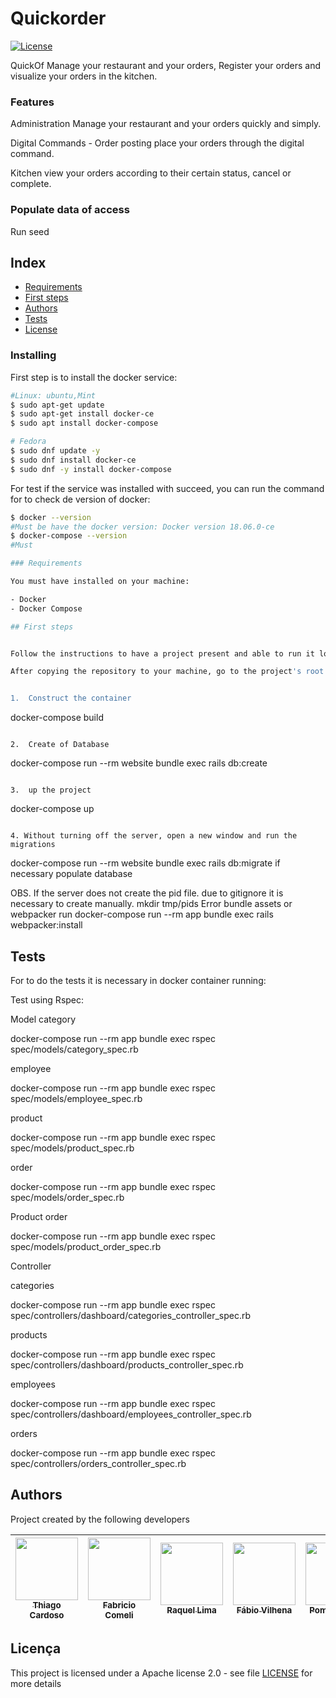 # Quickorder

[![License](https://img.shields.io/badge/License-Apache%202.0-blue.svg)](https://opensource.org/licenses/Apache-2.0)

QuickOf 
Manage your restaurant and your orders,
Register your orders and visualize your orders in the kitchen.

### Features

Administration
Manage your restaurant and your orders quickly and simply.

Digital Commands - Order posting
place your orders through the digital command.

Kitchen
view your orders according to their certain status,
cancel or complete.

### Populate data of access
Run seed

## Index

- [Requirements](#requirements)
- [First steps](#first-steps)
- [Authors](#authors)
- [Tests](#tests)
- [License](#license)

### Installing

First step is to install the docker service:

```bash
#Linux: ubuntu,Mint
$ sudo apt-get update
$ sudo apt-get install docker-ce
$ sudo apt install docker-compose

# Fedora
$ sudo dnf update -y
$ sudo dnf install docker-ce
$ sudo dnf -y install docker-compose
```

For test if the service was installed with succeed, you can run the command for to check de version of docker:

```bash
$ docker --version
#Must be have the docker version: Docker version 18.06.0-ce
$ docker-compose --version
#Must

### Requirements

You must have installed on your machine:

- Docker
- Docker Compose

## First steps


Follow the instructions to have a project present and able to run it locally.

After copying the repository to your machine, go to the project's root site and:


1.  Construct the container

```
docker-compose build
```

2.  Create of Database

```
docker-compose run --rm website bundle exec rails db:create
```

3.  up the project

```
docker-compose up
```

4. Without turning off the server, open a new window and run the migrations

```
docker-compose run --rm website bundle exec rails db:migrate if necessary populate database

OBS. If the server does not create the pid file. due to gitignore
it is necessary to create manually.
mkdir tmp/pids
Error bundle assets or webpacker run
docker-compose run --rm app bundle exec rails webpacker:install

## Tests

For to do the tests it is necessary in docker container running:

Test using Rspec:

Model
category

docker-compose run --rm app bundle exec rspec spec/models/category_spec.rb

employee

docker-compose run --rm app bundle exec rspec spec/models/employee_spec.rb

product

docker-compose run --rm app bundle exec rspec spec/models/product_spec.rb

order

docker-compose run --rm app bundle exec rspec spec/models/order_spec.rb

Product order

docker-compose run --rm app bundle exec rspec spec/models/product_order_spec.rb

Controller

categories

docker-compose run --rm app bundle exec rspec spec/controllers/dashboard/categories_controller_spec.rb

products

docker-compose run --rm app bundle exec rspec spec/controllers/dashboard/products_controller_spec.rb

employees

docker-compose run --rm app bundle exec rspec spec/controllers/dashboard/employees_controller_spec.rb

orders

docker-compose run --rm app bundle exec rspec spec/controllers/orders_controller_spec.rb


## Authors

Project created by the following developers

<!-- ALL-CONTRIBUTORS-LIST:START - Do not remove or modify this section -->
<!-- prettier-ignore -->
| [<img src="https://avatars1.githubusercontent.com/u/1753070?s=460&v=4" width="100px;"/><br /><sub><b>Thiago Cardoso</b></sub>](https://github.com/Thiago-Cardoso)<br /> | [<img src="https://avatars.githubusercontent.com/u/28460996?v=4" width="100px;"/><br /><sub><b>Fabricio Comeli</b></sub>](https://github.com/fabriciobonjorno)<br /> | [<img src="https://avatars.githubusercontent.com/u/69864017?v=4" width="100px;"/><br /><sub><b>Raquel Lima</b></sub>](https://github.com/RaquelLima7)<br /> | [<img src="https://avatars.githubusercontent.com/u/8259466?v=4" width="100px;"/><br /><sub><b>Fábio Vilhena</b></sub>](https://github.com/fvilhena)<br /> | [<img src="https://avatars.githubusercontent.com/u/8593387?v=4" width="100px;"/><br /><sub><b>Pompermaier</b></sub>](https://github.com/Pompermaier)<br /> |
| :---: | :---: | :---: | :---: | :---: |

## Licença

This project is licensed under a Apache license 2.0 - see file [LICENSE](LICENSE) for more details
